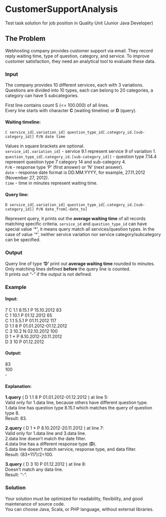 # CustomerSupportAnalysis
Test task solution for job position in Quality Unit (Junior Java Developer)

## The Problem
Webhosting company provides customer support via email. They record reply waiting time,
type of question, category, and service. To improve customer satisfaction, they need an
analytical tool to evaluate these data. 

### Input
The company provides 10 different services, each with 3 variations. Questions are divided into
10 types, each can belong to 20 categories, a category can have 5 subcategories.

First line contains count S (<= 100.000) of all lines.  
Every line starts with character **C** (waiting timeline) or **D** (query).

#### Waiting timeline:

`C service_id[.variation_id] question_type_id[.category_id.[sub-category_id]] P/N date time`

Values in square brackets are optional.  
`service_id[.variation_id]` - service 9.1 represent service 9 of variation 1.  
`question_type_id[.category_id.[sub-category_id]]` - question type 7.14.4 represent question type 7 category 14 and sub-category 4.  
`P/N` - response type ‘P’ (first answer) or ‘N’ (next answer).  
`date` - response date format is DD.MM.YYYY, for example, 27.11.2012 (November 27, 2012).  
`time` - time in minutes represent waiting time.

#### Query line:

`D service_id[.variation_id] question_type_id[.category_id.[sub-category_id]] P/N date_from[-date_to]`

Represent query, it prints out the **average waiting time** of all records matching specific criteria.
`service_id` and `question_type_id` can have special value '&#42;', it means query match all
services/question types. In the case of value '&#42;', neither service variation nor service
category/subcategory can be specified. 

### Output
Query line of type **‘D’** print out **average waiting time** rounded to minutes.  
Only matching lines defined **before** the query line is counted.  
It prints out “-” if the output is not defined. 

### Example

#### Input:
7
C 1.1 8.15.1 P 15.10.2012 83  
C 1 10.1 P 01.12.2012 65  
C 1.1 5.5.1 P 01.11.2012 117  
D 1.1 8 P 01.01.2012-01.12.2012  
C 3 10.2 N 02.10.2012 100  
D 1 * P 8.10.2012-20.11.2012  
D 3 10 P 01.12.2012

#### Output:
83  
100  
&#8209;

#### Explanation:
**1.query** ( D 1.1 8 P 01.01.2012-01.12.2012 ) at line 5:  
Valid only for 1.data line, because others have different question type.  
1.data line has question type 8.15.1 which matches the query of question type 8.  
Result: 83.

**2.query** ( D 1 * P 8.10.2012-20.11.2012 ) at line 7:  
Valid only for 1.data line and 3.data line.  
2.data line doesn’t match the date filter.  
4.data line has a different response type (**D**).  
5.data line doesn’t match service, response type, and data filter.  
Result: (83+117)/2=100.

**3.query** ( D 3 10 P 01.12.2012 ) at line 8:  
Doesn’t match any data line.  
Result: “-”.  

### Solution
Your solution must be optimized for readability, flexibility, and good maintenance of source code.  
You can choose Java, Scala, or PHP language, without external libraries. 
